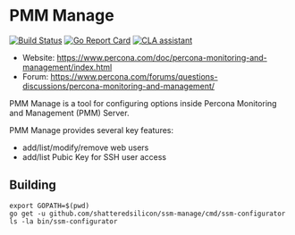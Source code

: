 # PMM Manage

[![Build Status](https://travis-ci.org/shatteredsilicon/ssm-manage.svg?branch=master)](https://travis-ci.org/shatteredsilicon/ssm-manage)
[![Go Report Card](https://goreportcard.com/badge/github.com/shatteredsilicon/ssm-manage)](https://goreportcard.com/report/github.com/shatteredsilicon/ssm-manage)
[![CLA assistant](https://cla-assistant.percona.com/readme/badge/shatteredsilicon/ssm-manage)](https://cla-assistant.percona.com/shatteredsilicon/ssm-manage)

* Website: https://www.percona.com/doc/percona-monitoring-and-management/index.html
* Forum: https://www.percona.com/forums/questions-discussions/percona-monitoring-and-management/

PMM Manage is a tool for configuring options inside Percona Monitoring and Management (PMM) Server.

PMM Manage provides several key features:
* add/list/modify/remove web users
* add/list Pubic Key for SSH user access

## Building
```
export GOPATH=$(pwd)
go get -u github.com/shatteredsilicon/ssm-manage/cmd/ssm-configurator
ls -la bin/ssm-configurator
```
